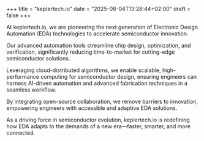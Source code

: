 +++
title = "keplertech.io"
date = "2025-06-04T13:28:44+02:00"
draft = false
+++

<div style="width: 100%; margin: 0 auto; text-align: left;">
At keplertech.io, we are pioneering the next generation of Electronic Design Automation (EDA) technologies to accelerate semiconductor innovation.  
  
Our advanced automation tools streamline chip design, optimization, and verification, significantly reducing time-to-market for cutting-edge semiconductor solutions.
  
Leveraging cloud-distributed algorithms, we enable scalable, high-performance computing for semiconductor design, ensuring engineers can harness AI-driven automation and advanced fabrication techniques in a seamless workflow.  
  
By integrating open-source collaboration, we remove barriers to innovation, empowering engineers with accessible and adaptive EDA solutions. 
  
As a driving force in semiconductor evolution, keplertech.io is redefining how EDA adapts to the demands of a new era—faster, smarter, and more connected.
</div>

